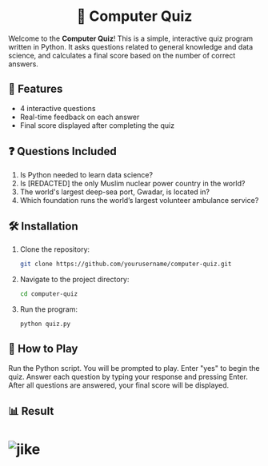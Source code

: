

<h1 align="center">🚀 Computer Quiz</h1>

Welcome to the **Computer Quiz**! This is a simple, interactive quiz program written in Python. It asks questions related to general knowledge and data science, and calculates a final score based on the number of correct answers.

## 🌟 Features 
- 4 interactive questions
- Real-time feedback on each answer
- Final score displayed after completing the quiz

## ❓ Questions Included
1. Is Python needed to learn data science?
2. Is [REDACTED] the only Muslim nuclear power country in the world?
3. The world's largest deep-sea port, Gwadar, is located in?
4. Which foundation runs the world’s largest volunteer ambulance service?

## 🛠️ Installation

1. Clone the repository:
   ```bash
   git clone https://github.com/yourusername/computer-quiz.git

2. Navigate to the project directory:
   ```bash
   cd computer-quiz

3. Run the program:
   ```bash
   python quiz.py

## 👾 How to Play
Run the Python script.
You will be prompted to play. Enter "yes" to begin the quiz.
Answer each question by typing your response and pressing Enter.
After all questions are answered, your final score will be displayed.

## 📊 Result
# ![jike](https://github.com/user-attachments/assets/1b9c5d44-2294-4723-aaad-31dc13c31e37)
